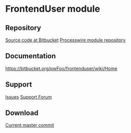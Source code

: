 # FrontendUser module #

## Repository ##

[Source code at Bitbucket](https://bitbucket.org/pwFoo/frontenduser/overview)
[Processwire module repository]()

## Documentation ##

https://bitbucket.org/pwFoo/frontenduser/wiki/Home

## Support ##

[Issues](https://bitbucket.org/pwFoo/frontenduser/issues?status=new&status=open)
[Support Forum]()

## Download ##

[Current master commit](https://bitbucket.org/pwFoo/frontenduser/get/master.zip)